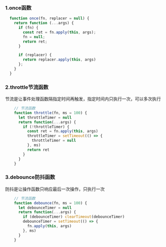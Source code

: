 ### 1.once函数
```javascript
  function once(fn, replacer = null) {
    return function (...args) {
      if (fn) {
        const ret = fn.apply(this, args);
        fn = null;
        return ret;
      }

      if (replacer) {
        return replacer.apply(this, args)
      };
    }
  }
```

### 2.throttle节流函数
节流是让事件处理函数隔指定时间再触发，指定时间内只执行一次，可以多次执行
```javascript
    // 节流函数
    function throttle(fn, ms = 100) {
      let throttleTimer = null
      return function(...args) {
        if (!throttleTimer) {
          const ret = fn.apply(this, args)
          throttleTimer = setTimeout(() => {
            throttleTimer = null
          }, ms)
          return ret
        }
      }
    }
```

### 3.debounce防抖函数
防抖是让操作函数只响应最后一次操作，只执行一次
```javascript
    // 节流函数
    function debounce(fn, ms = 100) {
      let debounceTimer = null
      return function(...args) {
        if (debounceTimer) clearTimeout(debounceTimer)
        debounceTimer = setTimeout(() => {
          fn.apply(this, args)
        }, ms)
      }
    }
```
